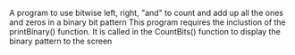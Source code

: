A program to use bitwise left, right, "and" to count and add up all the ones and zeros in a binary bit pattern
This program requires the inclustion of the printBinary() function. It is called in the CountBits() function to display the binary pattern to the screen
